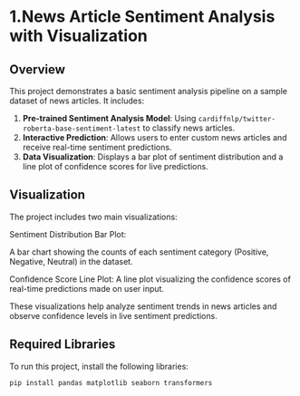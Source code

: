 # 1.News Article Sentiment Analysis with Visualization

## Overview
This project demonstrates a basic sentiment analysis pipeline on a sample dataset of news articles. It includes:
1. **Pre-trained Sentiment Analysis Model**: Using `cardiffnlp/twitter-roberta-base-sentiment-latest` to classify news articles.
2. **Interactive Prediction**: Allows users to enter custom news articles and receive real-time sentiment predictions.
3. **Data Visualization**: Displays a bar plot of sentiment distribution and a line plot of confidence scores for live predictions.

## Visualization
The project includes two main visualizations:

Sentiment Distribution Bar Plot:

A bar chart showing the counts of each sentiment category (Positive, Negative, Neutral) in the dataset.

Confidence Score Line Plot:
A line plot visualizing the confidence scores of real-time predictions made on user input.

These visualizations help analyze sentiment trends in news articles and observe confidence levels in live sentiment predictions.

## Required Libraries

To run this project, install the following libraries:
```bash
pip install pandas matplotlib seaborn transformers
